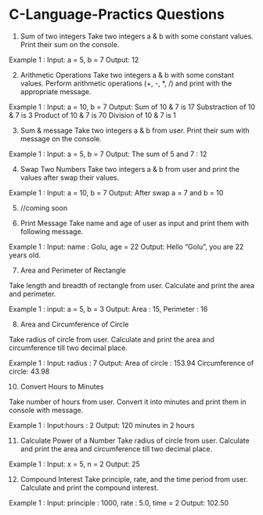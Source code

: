 # C-Language-Practics Questions

1. Sum of two integers
Take two integers  a & b with some constant values. Print their sum on the console.

Example 1 : 
Input:  a = 5, b = 7
Output: 12

2. Arithmetic Operations
Take two integers  a & b  with some constant values. Perform arithmetic operations (+, -, *, /) and print  with the appropriate message.

Example 1 : 
Input:  a = 10, b = 7
Output: Sum of 10 & 7 is 17
        Substraction of 10 & 7 is 3
        Product of 10 & 7 is 70
        Division of 10 & 7 is 1


3. Sum & message
Take two integers  a & b from user. Print their sum with message on the console.

Example 1 : 
Input:  a = 5, b = 7
Output: The sum of 5 and 7 : 12


4. Swap Two Numbers
Take two integers  a & b  from user and print the values after swap their values.

Example 1 : 
Input:  a = 10, b = 7
Output:  After swap a = 7 and b = 10

5.  //coming soon
 
6. Print Message
Take name and age of user as input and print them with following 
message.

Example 1 : 
Input:  name : Golu, age = 22
Output: Hello “Golu”, you are 22 years old.

7. Area and Perimeter of Rectangle

Take length and breadth of rectangle from user. Calculate and print the area and perimeter.

Example 1 : 
input:  a = 5, b = 3
Output: Area : 15, Perimeter : 16
 
8. Area and Circumference of Circle

Take radius of circle from user. Calculate and print the area and 
circumference till two decimal place.

Example 1 : 
Input: radius : 7
Output: Area of circle : 153.94
        Circumference of circle: 43.98
 
10. Convert Hours to Minutes

Take number of hours from user. Convert it into minutes and print them in console with message.

Example 1 : 
Input:hours : 2
Output: 120 minutes in 2 hours

11. Calculate Power of a Number
Take radius of circle from user. Calculate and print the area and 
circumference till two decimal place.

Example 1 : 
Input: x = 5, n = 2
Output: 25
 
12. Compound Interest
Take principle, rate, and the time period from user. Calculate and print the compound interest.

Example 1 : 
Input:  principle : 1000, rate : 5.0, time = 2
Output:  102.50
 